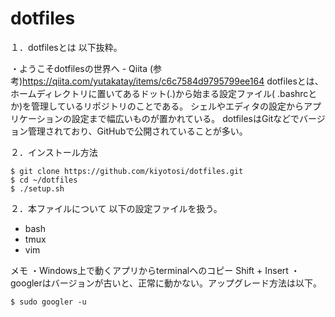 # dotfiles

１．dotfilesとは
  以下抜粋。

・ようこそdotfilesの世界へ - Qiita
  (参考)https://qiita.com/yutakatay/items/c6c7584d9795799ee164
  dotfilesとは、ホームディレクトリに置いてあるドット(.)から始まる設定ファイル(
  .bashrcとか)を管理しているリポジトリのことである。
  シェルやエディタの設定からアプリケーションの設定まで幅広いものが置かれている。
  dotfilesはGitなどでバージョン管理されており、GitHubで公開されていることが多い。

２．インストール方法
~~~cd ~
$ git clone https://github.com/kiyotosi/dotfiles.git
$ cd ~/dotfiles
$ ./setup.sh
~~~
２．本ファイルについて
以下の設定ファイルを扱う。
- bash  
- tmux  
- vim  

メモ
・Windows上で動くアプリからterminalへのコピー Shift + Insert
・googlerはバージョンが古いと、正常に動かない。アップグレード方法は以下。
~~~
$ sudo googler -u
~~~
